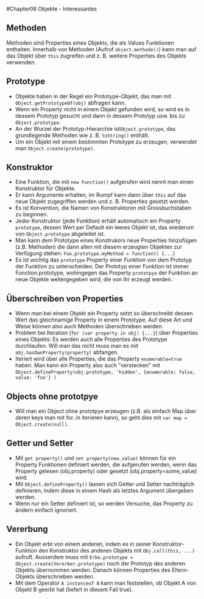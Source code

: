 #Chapter06 Objekte - Interessantes

## Methoden

Methoden sind Properties eines Objekts, die als Values Funktionen enthalten.
Innerhalb von Methoden (Aufruf `object.methode()`) kann man auf das Objekt über
`this` zugreifen und z. B. weitere Properties des Objekts verwenden.

## Prototype

* Objekte haben in der Regel ein Prototype-Objekt, das man mit `Object.getPrototypeOf(obj)` abfragen kann.
* Wenn ein Property nicht in einem Objekt gefunden wird, so wird es in dessem Prototyp gesucht
und dann in dessem Prototyp usw. bis zu `Object.prototype`.  
* An der Wurzel der Prototyp-Hierarchie ist`Object.prototype`, das grundlegende
  Methoden wie z. B. `toString()` enthält.
* Um ein Objekt mit einem bestimmten Prototype zu erzeugen, verwendet man
  `Object.create(prototype)`.

## Konstruktor

* Eine Funktion, die mit `new Function()` aufgerufen wird nennt man einen Konstruktor
für Objekte.  
* Er kann Argumente erhalten, im  Rumpf kann dann über `this` auf das
neue Objekt zugegriffen werden und z. B. Properties gesetzt werden.  
* Es ist Konvention, die Namen von Konstruktoren mit Grossbuchstaben zu beginnen.  
* Jeder Konstruktor (jede Funktion) erhält automatisch ein Property `prototype`, dessen
 Wert per Default ein leeres Objekt ist, das wiederum von `Object.prototype`
 abgeleitet ist.
* Man kann dem Prototype eines Konstrukors neue Properties hinzufügen (z.B. Methoden)
 die dann allen mit diesem erzeugten Objekten zur Verfügung stehen:
 `Foo.prototype.myMethod = function() {...}`
* Es ist wichtig das `prototype` Property einer Funktion von dem Prototyp der Funktion
  zu unterscheiden.  Der Prototyp einer Funktion ist immer Function.prototype,
  wohingegen das Property `prototpye` der Funktion an neue Objekte weitergegeben
  wird, die von ihr erzeugt werden.

## Überschreiben von Properties

* Wenn man bei einem Objekt ein Property setzt so überschreibt dessen Wert das gleichnamige
Property in einem Prototype.  Auf diese Art und Weise können also auch Methoden
überschrieben werden.  
* Problem bei Iteration (`for (var property in obj) {...}`) über Properties eines Objekts:
  Es werden auch alle Properties des Prototype durchlaufen. Will man das nicht
   muss man es mit `obj.hasOwnProperty(property)` abfangen.
* Iteriert wird über alle Properties, die das Property `enumerable=true` haben.
 Man kann ein Property also auch "verstecken" mit
 `Object.defineProperty(obj.prototype, 'hidden', {enumerable: false, value: 'foo'} )`

## Objects ohne prototpye

* Will man ein Object ohne prototpye erzeugen (z.B. als einfach Map über deren
  keys man mit for..in iterieren kann), so geht dies mit `var map = Object.create(null)`.

## Getter und Setter

* Mit `get property()` und `set property(new_value)` können für ein Property
 Funktionen definiert werden, die aufgerufen werden, wenn das Property gelesen
 (obj.property) oder gesetzt (obj.property=some_value) wird.
* Mit `Object.defineProperty()`
  lassen sich Getter und Setter nachträglich definieren, indem diese in einem
  Hash als letztes Argument übergeben werden.
* Wenn nur ein Setter definiert ist, so werden Versuche, das Property zu ändern
  einfach ignoriert.

## Vererbung

* Ein Objekt erbt von einem anderen, indem es in seiner Konstruktor-Funktion
  den Konstruktor des anderen Objekts mit `Obj.call(this, ...)` aufruft. Ausserdem
  muss mit `Erbe.prototype = Object.create(Vererber.prototype)` noch der Prototyp
  des anderen Objekts übernommen werden. Danach können Properties des
  Eltern-Objekts überschrieben werden.
* Mit dem Operator `A instanceof B` kann man feststellen, ob Objekt A von Objekt
  B geerbt hat (liefert in diesem Fall true).
